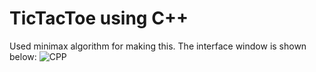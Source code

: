 # TicTacToe using C++

Used minimax algorithm for making this. The interface window is shown below:
![CPP](src/../../../src/ttt-cpp.png)
